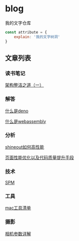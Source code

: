  # blog
 我的文字仓库

```js
const attribute = {
    explain: '我的文字树洞'
}
```

## 文章列表

### 读书笔记
[架构整洁之道（一）](https://github.com/ming995/blog/blob/main/clean-code1.md)

### 解答
[什么是deno]()

[什么是webassembly]()

### 分析
[shineout如何高性能]()

[页面性能优化以及代码质量提升手段]()

### 技术
[SPM]()

### 工具
[mac工具清单]()

### 摄影
[相机参数详解]()


